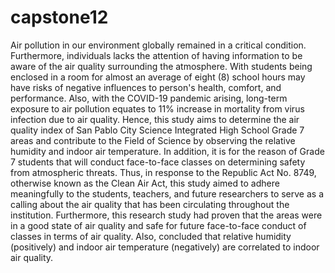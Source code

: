 # capstone12
Air pollution in our environment globally remained in a critical condition. Furthermore, individuals lacks the attention of having information to be aware of the air quality surrounding the atmosphere. With students being enclosed in a room for almost an average of eight (8) school hours may have risks of negative influences to person's health, comfort, and performance. Also, with the COVID-19 pandemic arising, long-term exposure to air pollution equates to 11% increase in mortality from virus infection due to air quality. Hence, this study aims to determine the air quality index of San Pablo City Science Integrated High School Grade 7 areas and contribute to the Field of Science by observing the relative humidity and indoor air temperature. In addition, it is for the reason of Grade 7 students that will conduct face-to-face classes on determining safety from atmospheric threats. Thus, in response to the Republic Act No. 8749, otherwise known as the Clean Air Act, this study aimed to adhere meaningfully to the students, teachers, and future researchers to serve as a calling about the air quality that has been circulating throughout the institution. Furthermore, this research study had proven that the areas were in a good state of air quality and safe for future face-to-face conduct of classes in terms of air quality. Also, concluded that relative humidity (positively) and indoor air temperature (negatively) are correlated to indoor air quality.
